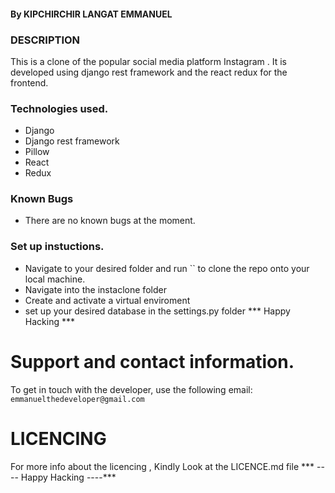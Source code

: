 #### By KIPCHIRCHIR LANGAT EMMANUEL

### DESCRIPTION
 This is a clone of the popular social  media platform Instagram . It is developed using django rest framework and the react redux for the frontend.

### Technologies used.
* Django 
* Django rest framework 
* Pillow
* React 
* Redux 

### Known Bugs 
 - There are no known bugs at the moment.
### Set up instuctions.
* Navigate to your desired folder and run `` to clone the repo onto your local machine.
* Navigate into the instaclone folder
* Create and activate a virtual enviroment
* set up your desired database in the settings.py folder
*** Happy Hacking ***

# Support and contact information.
To get in touch with the developer, use the following email: `emmanuelthedeveloper@gmail.com`
# LICENCING
 For more info about the licencing , Kindly Look at the LICENCE.md file
*** ---- Happy Hacking ----***